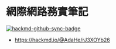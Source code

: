 # 網際網路務實筆記

[![hackmd-github-sync-badge](https://hackmd.io/T2BO6OFLQgKSMbeyvpFX-Q/badge)](https://hackmd.io/T2BO6OFLQgKSMbeyvpFX-Q)

- https://hackmd.io/@AdaHe/rJ3XOYb26
